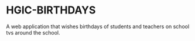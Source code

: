 # HGIC-BIRTHDAYS

A web application that wishes birthdays of students and teachers on school tvs around the school.
